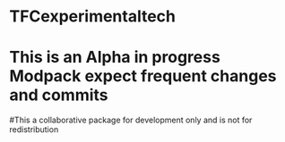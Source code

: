 # TFCexperimentaltech
# This is an Alpha in progress Modpack expect frequent changes and commits
#This a collaborative package for development only and is not for redistribution  
